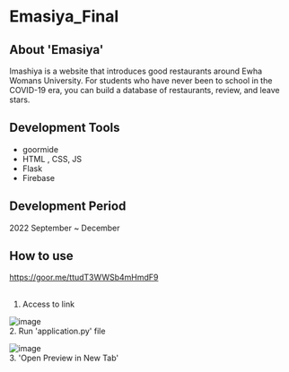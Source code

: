 # Emasiya_Final


## About 'Emasiya'
Imashiya is a website that introduces good restaurants around Ewha Womans University. For students who have never been to school in the COVID-19 era, you can build a database of restaurants, review, and leave stars.


## Development Tools
- goormide
- HTML , CSS, JS
- Flask
- Firebase


## Development Period
2022 September ~ December


## How to use


<https://goor.me/ttudT3WWSb4mHmdF9><br><br>
1. Access to link


![image](https://user-images.githubusercontent.com/97292379/233781240-c7f08df6-322c-45ac-b148-b46701339643.png)<br>
2. Run 'application.py' file


![image](https://user-images.githubusercontent.com/97292379/233781250-550296ee-c55b-47af-8c4e-8601bacc10ba.png)<br>
3. 'Open Preview in New Tab'
